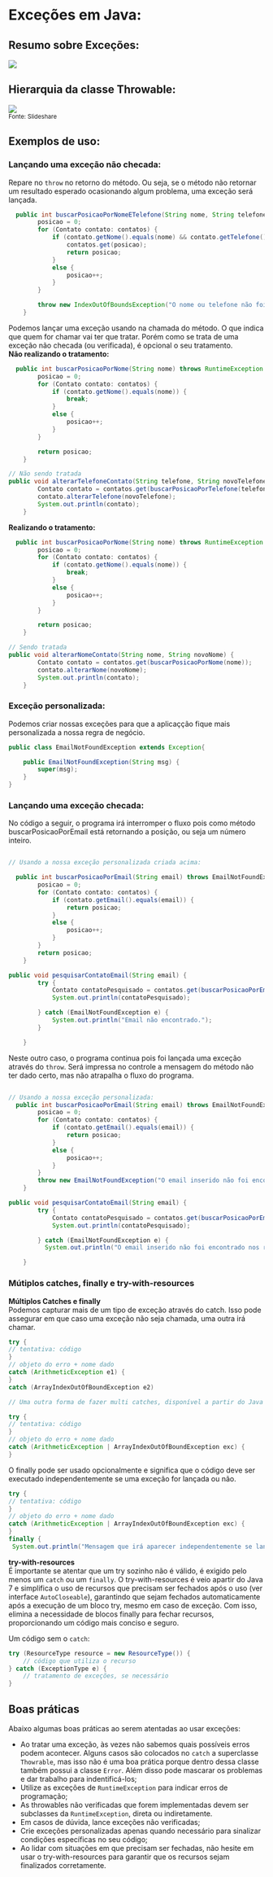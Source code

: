 # Exceções em Java:

## Resumo sobre Exceções:

![](/assets/excecoes.png)

## Hierarquia da classe Throwable:
![](https://image.slidesharecdn.com/java13excecoes-1228391273316874-8/95/java-13-excecoes-35-728.jpg?cb=1233320054)  
<sub>Fonte: Slideshare</sub>

## Exemplos de uso:

### Lançando uma exceção não checada:
Repare no `throw` no retorno do método. Ou seja, se o método não retornar um resultado esperado ocasionando algum problema, uma exceção será lançada.

```java
  public int buscarPosicaoPorNomeETelefone(String nome, String telefone) {
        posicao = 0;
        for (Contato contato: contatos) {
            if (contato.getNome().equals(nome) && contato.getTelefone().equals(telefone)) {
                contatos.get(posicao);
                return posicao;
            }
            else {
                posicao++;
            }
        }

        throw new IndexOutOfBoundsException("O nome ou telefone não foi encontrado nos registros.");
    }
```

Podemos lançar uma exceção usando na chamada do método. O que indica que quem for chamar vai ter que tratar. Porém como se trata de uma exceção não checada (ou verificada), é opcional o seu tratamento.  
**Não realizando o tratamento:**

```java
  public int buscarPosicaoPorNome(String nome) throws RuntimeException {
        posicao = 0;
        for (Contato contato: contatos) {
            if (contato.getNome().equals(nome)) {
                break;
            }
            else {
                posicao++;
            }
        }

        return posicao;
    }

// Não sendo tratada
public void alterarTelefoneContato(String telefone, String novoTelefone) {
        Contato contato = contatos.get(buscarPosicaoPorTelefone(telefone));
        contato.alterarTelefone(novoTelefone);
        System.out.println(contato);
    }
```
**Realizando o tratamento:**
```java
  public int buscarPosicaoPorNome(String nome) throws RuntimeException {
        posicao = 0;
        for (Contato contato: contatos) {
            if (contato.getNome().equals(nome)) {
                break;
            }
            else {
                posicao++;
            }
        }

        return posicao;
    }

// Sendo tratada
public void alterarNomeContato(String nome, String novoNome) {
        Contato contato = contatos.get(buscarPosicaoPorNome(nome));
        contato.alterarNome(novoNome);
        System.out.println(contato);
    }
```

### Exceção personalizada:
Podemos criar nossas exceções para que a aplicaçção fique mais personalizada a nossa regra de negócio.
```java
public class EmailNotFoundException extends Exception{

    public EmailNotFoundException(String msg) {
        super(msg);
    }
}

```

### Lançando uma exceção checada:

No código a seguir, o programa irá interromper o fluxo pois como método buscarPosicaoPorEmail está retornando a posição, ou seja um número inteiro.
```java

// Usando a nossa exceção personalizada criada acima:

  public int buscarPosicaoPorEmail(String email) throws EmailNotFoundException {
        posicao = 0;
        for (Contato contato: contatos) {
            if (contato.getEmail().equals(email)) {
                return posicao;
            }
            else {
                posicao++;
            }
        }
        return posicao;
    }

public void pesquisarContatoEmail(String email) {
        try {
            Contato contatoPesquisado = contatos.get(buscarPosicaoPorEmail(email));
            System.out.println(contatoPesquisado);

        } catch (EmailNotFoundException e) {
            System.out.println("Email não encontrado.");
        }

    }
```
Neste outro caso, o programa continua pois foi lançada uma exceção através do `throw`. Será impressa no controle a mensagem do método não ter dado certo, mas não atrapalha o fluxo do programa.
```java

// Usando a nossa exceção personalizada:
  public int buscarPosicaoPorEmail(String email) throws EmailNotFoundException {
        posicao = 0;
        for (Contato contato: contatos) {
            if (contato.getEmail().equals(email)) {
                return posicao;
            }
            else {
                posicao++;
            }
        }
        throw new EmailNotFoundException("O email inserido não foi encontrado nos registros.");
    }

public void pesquisarContatoEmail(String email) {
        try {
            Contato contatoPesquisado = contatos.get(buscarPosicaoPorEmail(email));
            System.out.println(contatoPesquisado);

        } catch (EmailNotFoundException e) {
          System.out.println("O email inserido não foi encontrado nos registros.");

    }
```

### Mútiplos catches, finally e try-with-resources  
**Múltiplos Catches e finally**  
Podemos capturar mais de um tipo de exceção através do catch. Isso pode assegurar em que caso uma exceção não seja chamada, uma outra irá chamar. 

```java
try {
// tentativa: código
}
// objeto do erro + nome dado 
catch (ArithmeticException e1) {
}
catch (ArrayIndexOutOfBoundException e2) 

// Uma outra forma de fazer multi catches, disponível a partir do Java 7:

try {
// tentativa: código
}
// objeto do erro + nome dado 
catch (ArithmeticException | ArrayIndexOutOfBoundException exc) {
}
```
O finally pode ser usado opcionalmente e significa que o código deve ser executado independentemente se uma exceção for lançada ou não. 

```java
try {
// tentativa: código
}
// objeto do erro + nome dado 
catch (ArithmeticException | ArrayIndexOutOfBoundException exc) {
}
finally {
 System.out.println("Mensagem que irá aparecer independentemente se lançar exceção ou não.");
```

**try-with-resources**  
É importante se atentar que um try sozinho não é válido, é exigido pelo menos um `catch` ou um `finally`.
O try-with-resources é veio apartir do Java 7 e simplifica o uso de recursos que precisam ser fechados após o uso (ver interface `AutoCloseable`), garantindo que sejam fechados automaticamente após a execução de um bloco try, mesmo em caso de exceção. 
Com isso, elimina a necessidade de blocos finally para fechar recursos, proporcionando um código mais conciso e seguro.

Um código sem o `catch`:
```java
try (ResourceType resource = new ResourceType()) {
    // código que utiliza o recurso
} catch (ExceptionType e) {
    // tratamento de exceções, se necessário
}

```

## Boas práticas
Abaixo algumas boas práticas ao serem atentadas ao usar exceções:
* Ao tratar uma exceção, às vezes não sabemos quais possíveis erros podem acontecer. Alguns casos são colocados no `catch` a superclasse `Thowrable`, mas isso não é uma boa prática porque dentro dessa classe também possui a classe `Error`. Além disso
  pode mascarar os problemas e dar trabalho para indentificá-los;
* Utilize as exceções de `RuntimeException` para indicar erros de programação;
* As throwables não verificadas que forem implementadas devem ser subclasses da `RuntimeException`, direta ou indiretamente.
* Em casos de dúvida, lance exceções não verificadas;
* Crie exceções personalizadas apenas quando necessário para sinalizar condições específicas no seu código;
* Ao lidar com situações em que precisam ser fechadas, não hesite em usar o try-with-resources para garantir que os recursos sejam finalizados corretamente.
